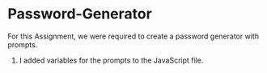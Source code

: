 # Password-Generator

For this Assignment, we were required to create a password generator with prompts.

1. I added variables for the prompts to the JavaScript file. 